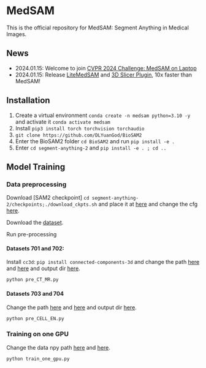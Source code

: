 # MedSAM
This is the official repository for MedSAM: Segment Anything in Medical Images.

## News

- 2024.01.15: Welcome to join [CVPR 2024 Challenge: MedSAM on Laptop](https://www.codabench.org/competitions/1847/)
- 2024.01.15: Release [LiteMedSAM](https://github.com/bowang-lab/MedSAM/blob/LiteMedSAM/README.md) and [3D Slicer Plugin](https://github.com/bowang-lab/MedSAMSlicer), 10x faster than MedSAM! 


## Installation
1. Create a virtual environment `conda create -n medsam python=3.10 -y` and activate it `conda activate medsam`
2. Install `pip3 install torch torchvision torchaudio`
3. `git clone https://github.com/DLYuanGod/BioSAM2`
4. Enter the BioSAM2 folder `cd BioSAM2` and run `pip install -e .`
5. Enter `cd segment-anything-2` and `pip install -e . ; cd ..`






## Model Training

### Data preprocessing

Download [SAM2 checkpoint] `cd segment-anything-2/checkpoints;./download_ckpts.sh` and place it at [here](https://github.com/DLYuanGod/BioSAM2/blob/main/train_one_gpu.py#279) and change the cfg [here](https://github.com/DLYuanGod/BioSAM2/blob/main/train_one_gpu.py#280).

Download the [dataset](https://drive.google.com/drive/folders/18QSSiABS8H3qtx8SZA6RQb3aH1nbc3iF).

Run pre-processing

#### Datasets 701 and 702:

Install `cc3d`: `pip install connected-components-3d` and change the path [here](https://github.com/DLYuanGod/BioSAM2/blob/main/pre_CT_MR.py#22) and [here](https://github.com/DLYuanGod/BioSAM2/blob/main/pre_CT_MR.py#23) and output dir [here](https://github.com/DLYuanGod/BioSAM2/blob/main/pre_CT_MR.py#24).

```bash
python pre_CT_MR.py
```

#### Datasets 703 and 704

Change the path [here](https://github.com/DLYuanGod/BioSAM2/blob/main/pre_CELL_EN.py#14) and [here](https://github.com/DLYuanGod/BioSAM2/blob/main/pre_CELL_EN.py#15) and output dir [here](https://github.com/DLYuanGod/BioSAM2/blob/main/pre_CELL_EN.py#16).

```bash
python pre_CELL_EN.py
```


### Training on one GPU

Change the data npy path [here](https://github.com/DLYuanGod/BioSAM2/blob/main/train_one_gpu.py#122) and [here](https://github.com/DLYuanGod/BioSAM2/blob/main/train_one_gpu.py#154).

```bash
python train_one_gpu.py
```



